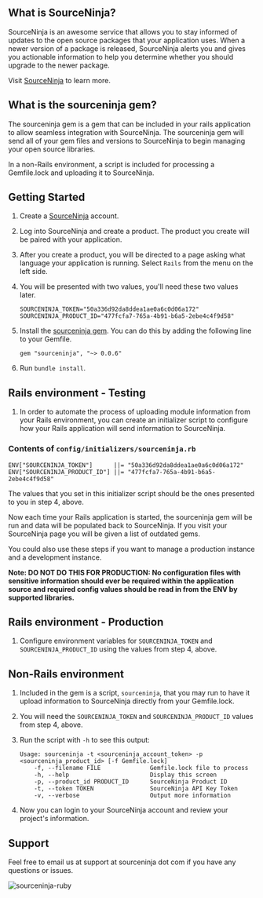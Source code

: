 What is SourceNinja?
-------------------
SourceNinja is an awesome service that allows you to stay informed of updates to the open source packages that your application uses. When a newer version of a package is released, SourceNinja alerts you and gives you actionable information to help you determine whether you should upgrade to the newer package.

Visit [SourceNinja](http://sourceninja.com) to learn more.

What is the sourceninja gem?
---------------------------
The sourceninja gem is a gem that can be included in your rails application to allow seamless integration with SourceNinja. The sourceninja gem will send all of your gem files and versions to SourceNinja to begin managing your open source libraries.

In a non-Rails environment, a script is included for processing a Gemfile.lock and uploading it to SourceNinja.

Getting Started
---------------
1. Create a [SourceNinja](https://app.sourceninja.com/plans) account.

2. Log into SourceNinja and create a product. The product you create will be paired with your application.

3. After you create a product, you will be directed to a page asking what language your application is running. Select `Rails` from the menu on the left side. 

4. You will be presented with two values, you'll need these two values later.
    ```
    SOURCENINJA_TOKEN="50a336d92da8ddea1ae0a6c0d06a172"
    SOURCENINJA_PRODUCT_ID="477fcfa7-765a-4b91-b6a5-2ebe4c4f9d58"
    ```

5. Install the [sourceninja gem](http://github.com/SourceNinja/sourceninja-ruby). You can do this by adding the following line to your Gemfile.
    ```
    gem "sourceninja", "~> 0.0.6"
    ```

6. Run `bundle install`.

Rails environment - Testing
----------------------------
1. In order to automate the process of uploading module information from your Rails environment, you can create
an initializer script to configure how your Rails application will send information to SourceNinja.

### Contents of `config/initializers/sourceninja.rb`
   	ENV["SOURCENINJA_TOKEN"]      ||= "50a336d92da8ddea1ae0a6c0d06a172"
   	ENV["SOURCENINJA_PRODUCT_ID"] ||= "477fcfa7-765a-4b91-b6a5-2ebe4c4f9d58"

The values that you set in this initializer script should be the ones presented to you in step 4, above.

Now each time your Rails application is started, the sourceninja gem will be run and data will be populated back to SourceNinja. If you visit your SourceNinja page you will be given a list of outdated gems.

You could also use these steps if you want to manage a production instance and a development instance.

__Note: DO NOT DO THIS FOR PRODUCTION: No configuration files with sensitive information should ever be required within the application source and required config values should be read in from the ENV by supported libraries.__

Rails environment - Production
-------------------------------
1. Configure environment variables for ```SOURCENINJA_TOKEN``` and ```SOURCENINJA_PRODUCT_ID``` using the values from step 4, above.

Non-Rails environment
----------------------
1. Included in the gem is a script, ```sourceninja```, that you may run to have it upload information to SourceNinja directly from your Gemfile.lock.
2. You will need the ```SOURCENINJA_TOKEN``` and ```SOURCENINJA_PRODUCT_ID``` values from step 4, above.
3. Run the script with ```-h``` to see this output:
    ```
    Usage: sourceninja -t <sourceninja_account_token> -p <sourceninja_product_id> [-f Gemfile.lock]
        -f, --filename FILE              Gemfile.lock file to process
        -h, --help                       Display this screen
        -p, --product_id PRODUCT_ID      SourceNinja Product ID
        -t, --token TOKEN                SourceNinja API Key Token
        -v, --verbose                    Output more information
    ```

4. Now you can login to your SourceNinja account and review your project's information.

Support
-------
Feel free to email us at support at sourceninja dot com if you have any questions or issues.

![sourceninja-ruby](http://cl.ly/2x001f2y042U3b05143Z/Screen%20shot%202012-03-16%20at%202.51.05%20PM.png)